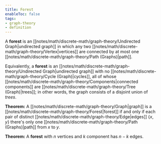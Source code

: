 ```yaml
---
title: Forest
enableToc: false
tags:
- graph-theory
- definition
---
```

A **forest** is an [[notes/math/discrete-math/graph-theory/Undirected Graph|undirected graph]] in which any two [[notes/math/discrete-math/graph-theory/Vertex|vertices]] are connected by at most one [[notes/math/discrete-math/graph-theory/Path (Graphs)|path]].

Equivalently, a **forest** is an [[notes/math/discrete-math/graph-theory/Undirected Graph|undirected graph]] with no [[notes/math/discrete-math/graph-theory/Cycle (Graph)|cycles]], all of whose [[notes/math/discrete-math/graph-theory/Components|connected components]] are [[notes/math/discrete-math/graph-theory/Tree (Graph)|trees]]; in other words, the graph consists of a disjoint union of *trees*.

**Theorem:** A [[notes/math/discrete-math/graph-theory/Graph|graph]] is a [[notes/math/discrete-math/graph-theory/Forest|forest]] if and only if each pair of distinct [[notes/math/discrete-math/graph-theory/Edge|edges]] $\{x, y\}$ there's only one [[notes/math/discrete-math/graph-theory/Path (Graphs)|path]] from $x$ to $y$.

**Theorem:** A **forest** with $n$ vertices and $k$ component has $n-k$ edges.

